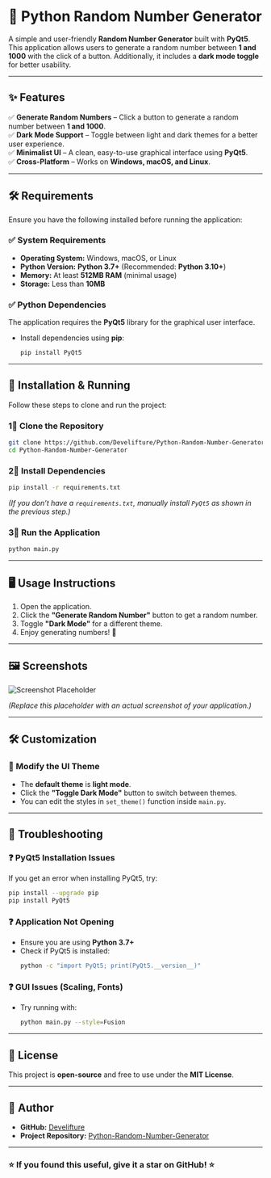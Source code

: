 # 🎯 Python Random Number Generator  

A simple and user-friendly **Random Number Generator** built with **PyQt5**. This application allows users to generate a random number between **1 and 1000** with the click of a button. Additionally, it includes a **dark mode toggle** for better usability.  

---

## ✨ Features  

✅ **Generate Random Numbers** – Click a button to generate a random number between **1 and 1000**.  
✅ **Dark Mode Support** – Toggle between light and dark themes for a better user experience.  
✅ **Minimalist UI** – A clean, easy-to-use graphical interface using **PyQt5**.  
✅ **Cross-Platform** – Works on **Windows, macOS, and Linux**.  

---

## 🛠️ Requirements  

Ensure you have the following installed before running the application:  

### ✅ System Requirements  
- **Operating System:** Windows, macOS, or Linux  
- **Python Version:** **Python 3.7+** (Recommended: **Python 3.10+**)  
- **Memory:** At least **512MB RAM** (minimal usage)  
- **Storage:** Less than **10MB**  

### ✅ Python Dependencies  
The application requires the **PyQt5** library for the graphical user interface.  

- Install dependencies using **pip**:  
  ```bash
  pip install PyQt5
  ```

---

## 🚀 Installation & Running  

Follow these steps to clone and run the project:  

### 1⃣ Clone the Repository  
```bash
git clone https://github.com/Develifture/Python-Random-Number-Generator.git
cd Python-Random-Number-Generator
```

### 2⃣ Install Dependencies  
```bash
pip install -r requirements.txt
```

*(If you don’t have a `requirements.txt`, manually install `PyQt5` as shown in the previous step.)*  

### 3⃣ Run the Application  
```bash
python main.py
```

---

## 🖥️ Usage Instructions  

1. Open the application.  
2. Click the **"Generate Random Number"** button to get a random number.  
3. Toggle **"Dark Mode"** for a different theme.  
4. Enjoy generating numbers! 🎉  

---

## 🖼️ Screenshots  

![Screenshot Placeholder](https://via.placeholder.com/800x400?text=Screenshot+of+Application)  

*(Replace this placeholder with an actual screenshot of your application.)*  

---

## 🛠️ Customization  

### 🎨 Modify the UI Theme  
- The **default theme** is **light mode**.  
- Click the **"Toggle Dark Mode"** button to switch between themes.  
- You can edit the styles in `set_theme()` function inside `main.py`.  

---

## 🐞 Troubleshooting  

### ❓ PyQt5 Installation Issues  
If you get an error when installing PyQt5, try:  
```bash
pip install --upgrade pip
pip install PyQt5
```

### ❓ Application Not Opening  
- Ensure you are using **Python 3.7+**  
- Check if PyQt5 is installed:  
  ```bash
  python -c "import PyQt5; print(PyQt5.__version__)"
  ```

### ❓ GUI Issues (Scaling, Fonts)  
- Try running with:  
  ```bash
  python main.py --style=Fusion
  ```

---

## 🌟 License  

This project is **open-source** and free to use under the **MIT License**.  

---

## 👤 Author  

- **GitHub:** [Develifture](https://github.com/Develifture)  
- **Project Repository:** [Python-Random-Number-Generator](https://github.com/Develifture/Python-Random-Number-Generator-)  

---

### ⭐ If you found this useful, give it a **star** on GitHub! ⭐  
